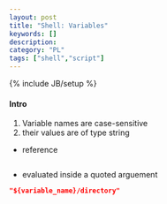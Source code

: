```yaml
--- 
layout: post 
title: "Shell: Variables" 
keywords: [] 
description: 
category: "PL"
tags: ["shell","script"] 
--- 
```

{% include JB/setup %}


#### Intro
1. Variable names are case-sensitive
2. their values are of type string
- reference

```cmake
```

- evaluated inside a quoted arguement

```cmake
"${variable_name}/directory"
```

